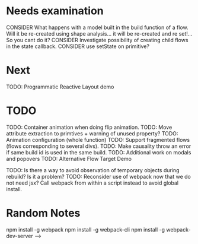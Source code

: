 # Needs examination
CONSIDER What happens with a model built in the build function of a flow. Will it be re-created using shape analysis... it will be re-created and re set!... So you cant do it?
CONSIDER Investigate possibility of creating child flows in the state callback. 
CONSIDER use setState on primitive?


# Next
TODO: Programmatic Reactive Layout demo

# TODO
TODO: Container animation when doing flip animation. 
TODO: Move attribute extraction to primtives + warning of unused property?
TODO: Animation configuration (whole function)
TODO: Support fragmented flows (flows corresponding to several divs).
TODO: Make causality throw an error if same build id is used in the same build. 
TODO: Additional work on modals and popovers 
TODO: Alternative Flow Target Demo  

TODO: Is there a way to avoid observation of temporary objects during rebuild? Is it a problem?
TODO: Reconsider use of webpack now that we do not need jsx? Call webpack from within a script instead to avoid global install. 


# Random Notes
npm install -g webpack
npm install -g webpack-cli
npm install -g webpack-dev-server -->